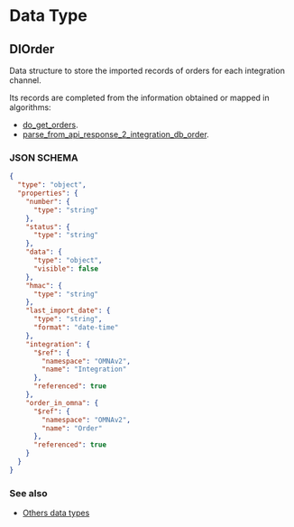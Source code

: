 # Data Type

## DIOrder

Data structure to store the imported records of orders for each integration channel.

Its records are completed from the information obtained or mapped in algorithms: 

* [do_get_orders](../action-algorithms/do_get_orders.md).
* [parse_from_api_response_2_integration_db_order](../parser-algorithms/parse_from_api_response_2_integration_db_order.md).
    
### JSON SCHEMA
```json
{
  "type": "object",
  "properties": {
    "number": {
      "type": "string"
    },
    "status": {
      "type": "string"
    },
    "data": {
      "type": "object",
      "visible": false
    },
    "hmac": {
      "type": "string"
    },
    "last_import_date": {
      "type": "string",
      "format": "date-time"
    },
    "integration": {
      "$ref": {
        "namespace": "OMNAv2",
        "name": "Integration"
      },
      "referenced": true
    },
    "order_in_omna": {
      "$ref": {
        "namespace": "OMNAv2",
        "name": "Order"
      },
      "referenced": true
    }
  }
}
```

### See also
* [Others data types](overview?id=DIOrder)